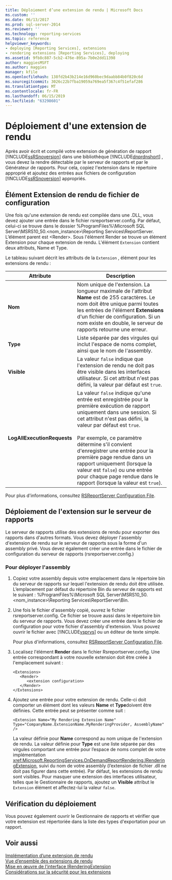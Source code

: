 ```yaml
---
title: Déploiement d’une extension de rendu | Microsoft Docs
ms.custom: ''
ms.date: 06/13/2017
ms.prod: sql-server-2014
ms.reviewer: ''
ms.technology: reporting-services
ms.topic: reference
helpviewer_keywords:
- deploying [Reporting Services], extensions
- rendering extensions [Reporting Services], deploying
ms.assetid: 9fb8c887-5cb2-476e-895a-7b0e2dd11398
author: maggiesMSFT
ms.author: maggies
manager: kfile
ms.openlocfilehash: 138fd2b43b214e16d960bec9daabb84b0f820c6d
ms.sourcegitcommit: 3026c22b7fba19059a769ea5f367c4f51efaf286
ms.translationtype: MT
ms.contentlocale: fr-FR
ms.lasthandoff: 06/15/2019
ms.locfileid: "63298601"
---
```

# <a name="deploying-a-rendering-extension"></a>Déploiement d'une extension de rendu
  Après avoir écrit et compilé votre extension de génération de rapport [!INCLUDE[ssRSnoversion](../../../includes/ssrsnoversion-md.md)] dans une bibliothèque [!INCLUDE[dnprdnshort](../../../includes/dnprdnshort-md.md)] , vous devez la rendre détectable par le serveur de rapports et par le Générateur de rapports. Pour cela, copiez l'extension dans le répertoire approprié et ajoutez des entrées aux fichiers de configuration [!INCLUDE[ssRSnoversion](../../../includes/ssrsnoversion-md.md)] appropriés.  
  
## <a name="configuration-file-rendering-extension-element"></a>Élément Extension de rendu de fichier de configuration  
 Une fois qu'une extension de rendu est compilée dans une .DLL, vous devez ajouter une entrée dans le fichier rsreportserver.config. Par défaut, celui-ci se trouve dans le dossier %ProgramFiles%\Microsoft SQL Server\MSRS10_50.\<nom_instance>\Reporting Services\ReportServer. L’élément parent est \<Render>. Sous l'élément Render se trouve un élément Extension pour chaque extension de rendu. L'élément `Extension` contient deux attributs, Name et Type.  
  
 Le tableau suivant décrit les attributs de la `Extension` , élément pour les extensions de rendu :  
  
|Attribute|Description|  
|---------------|-----------------|  
|**Nom**|Nom unique de l'extension. La longueur maximale de l'attribut **Name** est de 255 caractères. Le nom doit être unique parmi toutes les entrées de l'élément **Extensions** d'un fichier de configuration. Si un nom existe en double, le serveur de rapports retourne une erreur.|  
|**Type**|Liste séparée par des virgules qui inclut l'espace de noms complet, ainsi que le nom de l'assembly.|  
|**Visible**|La valeur `false` indique que l'extension de rendu ne doit pas être visible dans les interfaces utilisateur. Si cet attribut n'est pas défini, la valeur par défaut est `true`.|  
|**LogAllExecutionRequests**|La valeur `false` indique qu'une entrée est enregistrée pour la première exécution de rapport uniquement dans une session. Si cet attribut n'est pas défini, la valeur par défaut est `true`.<br /><br /> Par exemple, ce paramètre détermine s'il convient d'enregistrer une entrée pour la première page rendue dans un rapport uniquement (lorsque la valeur est `false`) ou une entrée pour chaque page rendue dans le rapport (lorsque la valeur est `true`).|  
  
 Pour plus d'informations, consultez [RSReportServer Configuration File](../../report-server/rsreportserver-config-configuration-file.md).  
  
## <a name="deploying-the-extension-to-the-report-server"></a>Déploiement de l'extension sur le serveur de rapports  
 Le serveur de rapports utilise des extensions de rendu pour exporter des rapports dans d'autres formats. Vous devez déployer l'assembly d'extension de rendu sur le serveur de rapports sous la forme d'un assembly privé. Vous devez également créer une entrée dans le fichier de configuration du serveur de rapports (rsreportserver.config.)  
  
### <a name="to-deploy-the-assembly"></a>Pour déployer l'assembly  
  
1.  Copiez votre assembly depuis votre emplacement dans le répertoire bin du serveur de rapports sur lequel l'extension de rendu doit être utilisée. L’emplacement par défaut du répertoire Bin du serveur de rapports est le suivant : %ProgramFiles%\Microsoft SQL Server\MSRS10_50.\<nom_instance>\Reporting Services\ReportServer\Bin.  
  
2.  Une fois le fichier d'assembly copié, ouvrez le fichier rsreportserver.config. Ce fichier se trouve aussi dans le répertoire bin du serveur de rapports. Vous devez créer une entrée dans le fichier de configuration pour votre fichier d'assembly d'extension. Vous pouvez ouvrir le fichier avec [!INCLUDE[vsprvs](../../../includes/vsprvs-md.md)] ou un éditeur de texte simple.  
  
     Pour plus d'informations, consultez [RSReportServer Configuration File](../../report-server/rsreportserver-config-configuration-file.md).  
  
3.  Localisez l'élément **Render** dans le fichier Rsreportserver.config. Une entrée correspondant à votre nouvelle extension doit être créée à l'emplacement suivant :  
  
    ```  
    <Extensions>  
       <Render>  
          <extension configuration>  
       </Render>  
    </Extensions>  
    ```  
  
4.  Ajoutez une entrée pour votre extension de rendu. Celle-ci doit comporter un élément dont les valeurs **Name** et **Type**doivent être définies. Cette entrée peut se présenter comme suit :  
  
    ```  
    <Extension Name="My Rendering Extension Name" Type="CompanyName.ExtensionName.MyRenderingProvider, AssemblyName" />  
    ```  
  
     La valeur définie pour **Name** correspond au nom unique de l'extension de rendu. La valeur définie pour **Type** est une liste séparée par des virgules comportant une entrée pour l’espace de noms complet de votre implémentation <xref:Microsoft.ReportingServices.OnDemandReportRendering.IRenderingExtension>, suivi du nom de votre assembly (l’extension de fichier .dll ne doit pas figurer dans cette entrée). Par défaut, les extensions de rendu sont visibles. Pour masquer une extension des interfaces utilisateur, telles que le Gestionnaire de rapports, ajoutez un **Visible** attribut le `Extension` élément et affectez-lui la valeur `false`.  
  
## <a name="verifying-the-deployment"></a>Vérification du déploiement  
 Vous pouvez également ouvrir le Gestionnaire de rapports et vérifier que votre extension est répertoriée dans la liste des types d'exportation pour un rapport.  
  
## <a name="see-also"></a>Voir aussi  
 [Implémentation d’une extension de rendu](implementing-a-rendering-extension.md)   
 [Vue d’ensemble des extensions de rendu](rendering-extensions-overview.md)   
 [Mise en œuvre de l’interface IRenderingExtension](implementing-the-irenderingextension-interface.md)   
 [Considérations sur la sécurité pour les extensions](../security-considerations-for-extensions.md)  
  
  
